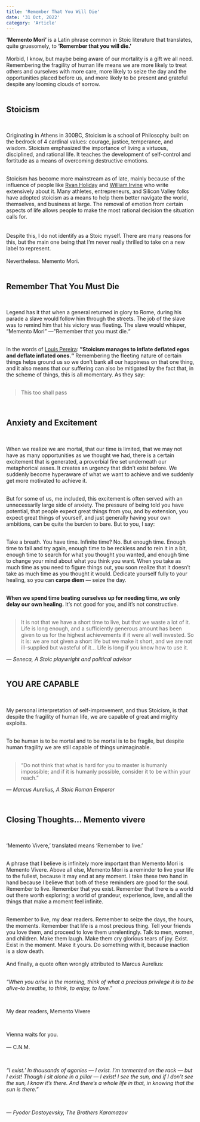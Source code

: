 ```yaml
--- 
title: 'Remember That You Will Die'
date: '31 Oct, 2022'
category: 'Article'
--- 
```

**‘Memento Mori’** is a Latin phrase common in Stoic literature that translates, quite gruesomely, to **‘Remember that you will die.’**  
<br>
Morbid, I know, but maybe being aware of our mortality is a gift we all need. Remembering the fragility of human life means we are more likely to treat others and ourselves with more care, more likely to seize the day and the opportunities placed before us, and more likely to be present and grateful despite any looming clouds of sorrow.  
<br>  

## Stoicism  
<br>  

Originating in Athens in 300BC, Stoicism is a school of Philosophy built on the bedrock of 4 cardinal values: courage, justice, temperance, and wisdom. Stoicism emphasized the importance of living a virtuous, disciplined, and rational life. It teaches the development of self-control and fortitude as a means of overcoming destructive emotions.  
<br>  

Stoicism has become more mainstream as of late, mainly because of the influence of people like [Ryan Holiday](https://ryanholiday.net/?utm_campaign=The%20Narrative&utm_medium=email&utm_source=Revue%20newsletter) and [William Irvine](https://www.williambirvine.com/?utm_campaign=The%20Narrative&utm_medium=email&utm_source=Revue%20newsletter) who write extensively about it. Many athletes, entrepreneurs, and Silicon Valley folks have adopted stoicism as a means to help them better navigate the world, themselves, and business at large. The removal of emotion from certain aspects of life allows people to make the most rational decision the situation calls for.  
<br>  
Despite this, I do not identify as a Stoic myself. There are many reasons for this, but the main one being that I’m never really thrilled to take on a new label to represent.  
<br>
Nevertheless. Memento Mori.  
<br>  

## Remember That You Must Die  
<br>  

Legend has it that when a general returned in glory to Rome, during his parade a slave would follow him through the streets. The job of the slave was to remind him that his victory was fleeting. The slave would whisper, “Memento Mori” —"Remember that you must die.“  
<br>  

In the words of [Louis Pereira](https://twitter.com/louispereira?utm_campaign=The%20Narrative&utm_medium=email&utm_source=Revue%20newsletter): **”Stoicism manages to inflate deflated egos and deflate inflated ones.“** Remembering the fleeting nature of certain things helps ground us so we don’t bank all our happiness on that one thing, and it also means that our suffering can also be mitigated by the fact that, in the scheme of things, this is all momentary. As they say:  
<br>  

> This too shall pass

<br>  

## Anxiety and Excitement  

<br>  

When we realize we are mortal, that our time is limited, that we may not have as many opportunities as we thought we had, there is a certain excitement that is generated, a proverbial fire set underneath our metaphorical asses. It creates an urgency that didn’t exist before. We suddenly become hyperaware of what we want to achieve and we suddenly get more motivated to achieve it.  
<br>  

But for some of us, me included, this excitement is often served with an unnecessarily large side of anxiety. The pressure of being told you have potential, that people expect great things from you, and by extension, you expect great things of yourself, and just generally having your own ambitions, can be quite the burden to bare. But to you, I say:  
<br>  

Take a breath. You have time. Infinite time? No. But enough time. Enough time to fail and try again, enough time to be reckless and to rein it in a bit, enough time to search for what you thought you wanted, and enough time to change your mind about what you think you want. When you take as much time as you need to figure things out, you soon realize that it doesn’t take as much time as you thought it would. Dedicate yourself fully to your healing, so you can **carpe diem** — seize the day.  
<br>  

**When we spend time beating ourselves up for needing time, we only delay our own healing.** It’s not good for you, and it’s not constructive.  
<br>  

> It is not that we have a short time to live, but that we waste a lot of it. Life is long enough, and a sufficiently generous amount has been given to us for the highest achievements if it were all well invested. So it is: we are not given a short life but we make it short, and we are not ill-supplied but wasteful of it… Life is long if you know how to use it.  

*― Seneca, A Stoic playwright and political advisor*  
<br>  

## YOU ARE CAPABLE  
<br>  

My personal interpretation of self-improvement, and thus Stoicism, is that despite the fragility of human life, we are capable of great and mighty exploits.  
<br>  

To be human is to be mortal and to be mortal is to be fragile, but despite human fragility we are still capable of things unimaginable.  
<br>  

> “Do not think that what is hard for you to master is humanly impossible; and if it is humanly possible, consider it to be within your reach.”  

*― Marcus Aurelius, A Stoic Roman Emperor*  

<br>  

## Closing Thoughts… Memento vivere  
<br>  

‘Memento Vivere,’ translated means ‘Remember to live.’  
<br>  

A phrase that I believe is infinitely more important than Memento Mori is Memento Vivere. Above all else, Memento Mori is a reminder to live your life to the fullest, because it may end at any moment. I take these two hand in hand because I believe that both of these reminders are good for the soul. Remember to live. Remember that you exist. Remember that there is a world out there worth exploring; a world of grandeur, experience, love, and all the things that make a moment feel infinite.  
<br>  

Remember to live, my dear readers. Remember to seize the days, the hours, the moments. Remember that life is a most precious thing. Tell your friends you love them, and proceed to love them unrelentingly. Talk to men, women, and children. Make them laugh. Make them cry glorious tears of joy. Exist. Exist in the moment. Make it yours. Do something with it, because inaction is a slow death.  
<br>
And finally, a quote often wrongly attributed to Marcus Aurelius:  
<br>  

>>>
*“When you arise in the morning, think of what a precious privilege it is to be alive-to breathe, to think, to enjoy, to love.”*  

<br>  

My dear readers, Memento Vivere  

<br>  

Vienna waits for you.  
<br>
— C.N.M.  

<br>

>>>
*“I exist.’ In thousands of agonies — I exist. I’m tormented on the rack — but I exist! Though I sit alone in a pillar — I exist! I see the sun, and if I don’t see the sun, I know it’s there. And there’s a whole life in that, in knowing that the sun is there.”*  

<br>  

*― Fyodor Dostoyevsky, The Brothers Karamazov*

